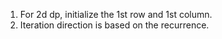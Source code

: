 1. For 2d dp, initialize the 1st row and 1st column.  
2. Iteration direction is based on the recurrence. 
